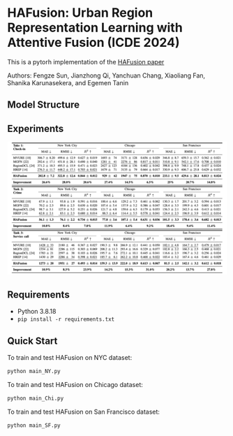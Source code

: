 # HAFusion: Urban Region Representation Learning with Attentive Fusion (ICDE 2024)

This is a pytorh implementation of the [HAFusion paper](https://arxiv.org/abs/2312.04606)

Authors: Fengze Sun, Jianzhong Qi, Yanchuan Chang, Xiaoliang Fan, Shanika Karunasekera, and Egemen Tanin

## Model Structure

## Experiments
![Experiments](Images/Experiment.png)
## Requirements
- Python 3.8.18
- `pip install -r requirements.txt`

## Quick Start
To train and test HAFusion on NYC dataset:

```bash
python main_NY.py
```

To train and test HAFusion on Chicago dataset:

```bash
python main_Chi.py
```

To train and test HAFusion on San Francisco dataset:

```bash
python main_SF.py
```